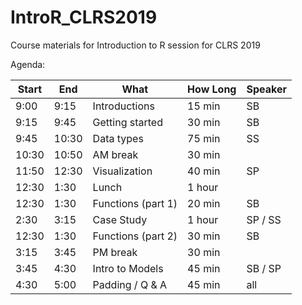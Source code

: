 # IntroR_CLRS2019
Course materials for Introduction to R session for CLRS 2019

Agenda:

| Start | End   |  What              | How Long | Speaker
|-------|-------|--------------------|----------|-------------
|  9:00 |  9:15 | Introductions      | 15 min   | SB
|  9:15 |  9:45 | Getting started    | 30 min   | SB
|  9:45 | 10:30 | Data types         | 75 min   | SS
| 10:30 | 10:50 | AM break           | 30 min   |
| 11:50 | 12:30 | Visualization      | 40 min   | SP
| 12:30 | 1:30  | Lunch              | 1 hour   |
| 12:30 | 1:30  | Functions (part 1) | 20 min   | SB
|  2:30 | 3:15  | Case Study         | 1 hour   | SP / SS
| 12:30 | 1:30  | Functions (part 2) | 30 min   | SB
|  3:15 | 3:45  | PM break           | 30 min   |
|  3:45 | 4:30  | Intro to Models    | 45 min   | SB / SP
|  4:30 | 5:00  | Padding / Q & A    | 45 min   | all
